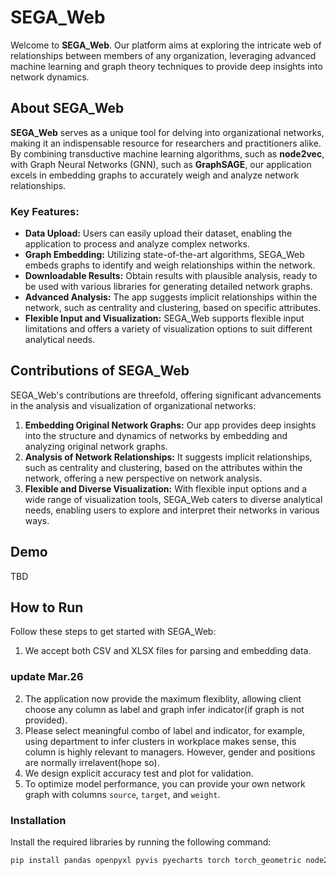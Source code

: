 # SEGA_Web
Welcome to **SEGA_Web**. Our platform aims at exploring the intricate web of relationships between members of any organization, leveraging advanced machine learning and graph theory techniques to provide deep insights into network dynamics.

## About SEGA_Web
**SEGA_Web** serves as a unique tool for delving into organizational networks, making it an indispensable resource for researchers and practitioners alike. By combining transductive machine learning algorithms, such as **node2vec**, with Graph Neural Networks (GNN), such as **GraphSAGE**, our application excels in embedding graphs to accurately weigh and analyze network relationships.

### Key Features:
- **Data Upload:** Users can easily upload their dataset, enabling the application to process and analyze complex networks.
- **Graph Embedding:** Utilizing state-of-the-art algorithms, SEGA_Web embeds graphs to identify and weigh relationships within the network.
- **Downloadable Results:** Obtain results with plausible analysis, ready to be used with various libraries for generating detailed network graphs.
- **Advanced Analysis:** The app suggests implicit relationships within the network, such as centrality and clustering, based on specific attributes.
- **Flexible Input and Visualization:** SEGA_Web supports flexible input limitations and offers a variety of visualization options to suit different analytical needs.

## Contributions of SEGA_Web

SEGA_Web's contributions are threefold, offering significant advancements in the analysis and visualization of organizational networks:

1. **Embedding Original Network Graphs:** Our app provides deep insights into the structure and dynamics of networks by embedding and analyzing original network graphs.
2. **Analysis of Network Relationships:** It suggests implicit relationships, such as centrality and clustering, based on the attributes within the network, offering a new perspective on network analysis.
3. **Flexible and Diverse Visualization:** With flexible input options and a wide range of visualization tools, SEGA_Web caters to diverse analytical needs, enabling users to explore and interpret their networks in various ways.

## Demo

TBD

## How to Run

Follow these steps to get started with SEGA_Web:

1. We accept both CSV and XLSX files for parsing and embedding data.
### update Mar.26
2. The application now provide the maximum flexiblity, allowing client choose any column as label and graph infer indicator(if graph is not provided).
3. Please select meaningful combo of label and indicator, for example, using department to infer clusters in workplace makes sense, this column is highly relevant to managers. However, gender and positions are normally irrelavent(hope so).
4. We design explicit accuracy test and plot for validation.
5. To optimize model performance, you can provide your own network graph with columns `source`, `target`, and `weight`.

### Installation

Install the required libraries by running the following command:

```bash
pip install pandas openpyxl pyvis pyecharts torch torch_geometric node2vec






